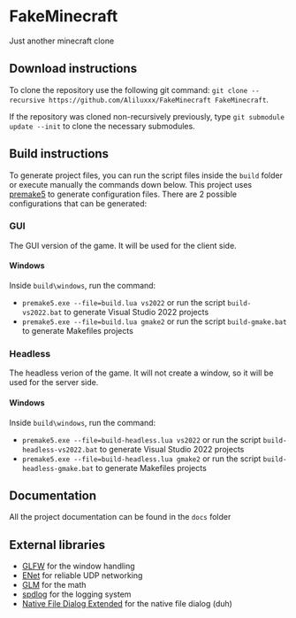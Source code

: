 # FakeMinecraft
Just another minecraft clone

## Download instructions

To clone the repository use the following git command:
`git clone --recursive https://github.com/Aliluxxx/FakeMinecraft FakeMinecraft`.

If the repository was cloned non-recursively previously, type `git submodule update --init` to clone the necessary submodules.

## Build instructions
To generate project files, you can run the script files inside the `build` folder or execute manually the commands down below. This project uses [premake5](https://premake.github.io/) to generate configuration files.
There are 2 possible configurations that can be generated:

### GUI
The GUI version of the game. It will be used for the client side.

#### Windows
Inside `build\windows`, run the command:
- `premake5.exe --file=build.lua vs2022` or run the script `build-vs2022.bat` to generate Visual Studio 2022 projects
- `premake5.exe --file=build.lua gmake2` or run the script `build-gmake.bat` to generate Makefiles projects

### Headless
The headless verion of the game. It will not create a window, so it will be used for the server side.

#### Windows
Inside `build\windows`, run the command:
- `premake5.exe --file=build-headless.lua vs2022` or run the script `build-headless-vs2022.bat` to generate Visual Studio 2022 projects
- `premake5.exe --file=build-headless.lua gmake2` or run the script `build-headless-gmake.bat` to generate Makefiles projects

## Documentation
All the project documentation can be found in the `docs` folder

## External libraries
- [GLFW](https://github.com/glfw/glfw) for the window handling
- [ENet](https://github.com/zpl-c/enet) for reliable UDP networking
- [GLM](https://github.com/icaven/glm) for the math
- [spdlog](https://github.com/gabime/spdlog) for the logging system
- [Native File Dialog Extended](https://github.com/btzy/nativefiledialog-extended) for the native file dialog (duh)
